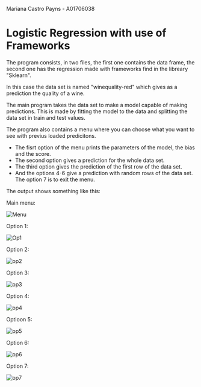 Mariana Castro Payns - A01706038

# Logistic Regression with use of Frameworks

The program consists, in two files, the first one contains the data frame, the second one has the regression made with frameworks find in the libreary "Sklearn". 

In this case the data set is named "winequality-red" which gives as a prediction the quality of a wine.

The main program takes the data set to make a model capable of making predictions. This is made by fitting the model to the data and splitting the data set in train and test values. 

The program also contains a menu where you can choose what you want to see with previus loaded predicitons. 

- The fisrt option of the menu prints the parameters of the model, the bias and the score. 
- The second option gives a prediction for the whole data set. 
- The third option gives the prediction of the first row of the data set.
-  And the options 4-6 give a prediction with random rows of the data set. The option 7 is to exit the menu. 

The output shows something like this:

Main menu:

![Menu](https://user-images.githubusercontent.com/104474575/189506323-1d7d39cc-032c-442b-b1a4-b42a1dd5ff7d.PNG)

Option 1:

![Op1](https://user-images.githubusercontent.com/104474575/189506326-3352e904-6fa5-4554-b248-5fbebcf4d326.PNG)

Option 2:

![op2](https://user-images.githubusercontent.com/104474575/189506330-270a3dfa-2edf-4362-938c-5d81b3e4d234.PNG)

Option 3:

![op3](https://user-images.githubusercontent.com/104474575/189506333-361a2d21-5588-41e1-b842-9e127ece8949.PNG)

Option 4:

![op4](https://user-images.githubusercontent.com/104474575/189506339-e553b020-18c0-4a21-8063-8480f24a14db.PNG)

Optioon 5:

![op5](https://user-images.githubusercontent.com/104474575/189506342-461f71c9-e4ed-4b4b-a017-cf078108d74b.PNG)

Option 6:

![op6](https://user-images.githubusercontent.com/104474575/189506343-1fdc14db-55cf-4500-b33e-0906b26db05b.PNG)

Option 7:

![op7](https://user-images.githubusercontent.com/104474575/189506349-f465ba7b-7067-4334-a5eb-042d30fa6b56.PNG)

